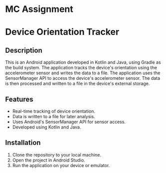 # MC Assignment
# Device Orientation Tracker

## Description

This is an Android application developed in Kotlin and Java, using Gradle as the build system. The application tracks the device's orientation using the accelerometer sensor and writes the data to a file. The application uses the SensorManager API to access the device's accelerometer sensor. The data is then processed and written to a file in the device's external storage.

## Features

- Real-time tracking of device orientation.
- Data is written to a file for later analysis.
- Uses Android's SensorManager API for sensor access.
- Developed using Kotlin and Java.

## Installation

1. Clone the repository to your local machine.
2. Open the project in Android Studio.
3. Run the application on your device or emulator.

